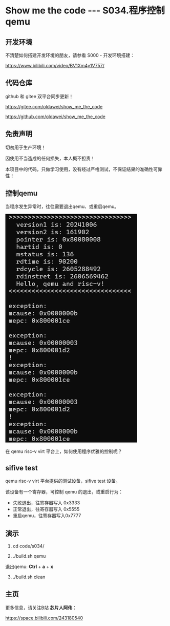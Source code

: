 # Show me the code --- S034.程序控制qemu

## 开发环境

不清楚如何搭建开发环境的朋友，请参看 S000 - 开发环境搭建：

https://www.bilibili.com/video/BV1Xm4y1V757/



## 代码仓库

github 和 gitee 双平台同步更新！

https://gitee.com/oldawei/show_me_the_code

https://github.com/oldawei/show_me_the_code



## 免责声明

切勿用于生产环境！

因使用不当造成的任何损失，本人概不担责！

本项目中的代码，只做学习使用，没有经过严格测试，不保证结果的准确性可靠性！



## 控制qemu

当程序发生异常时，往往需要退出qemu、或重启qemu。

![01](docs\01.png)

在 qemu risc-v virt 平台上，如何使用程序优雅的控制呢？



## sifive test

qemu risc-v virt 平台提供的测试设备，sifive test 设备。

该设备有一个寄存器，可控制 qemu 的退出，或重启行为：

- 失败退出，往寄存器写入 0x3333
- 正常退出，往寄存器写入 0x5555
- 重启qemu，往寄存器写入0x7777



## 演示

1.   cd code/s034/

2.   ./build.sh qemu

   退出qemu: **Ctrl** + **a** + **x**

3.   ./build.sh clean

## 主页

更多信息，请关注B站 **芯片人阿伟**：

https://space.bilibili.com/243180540



